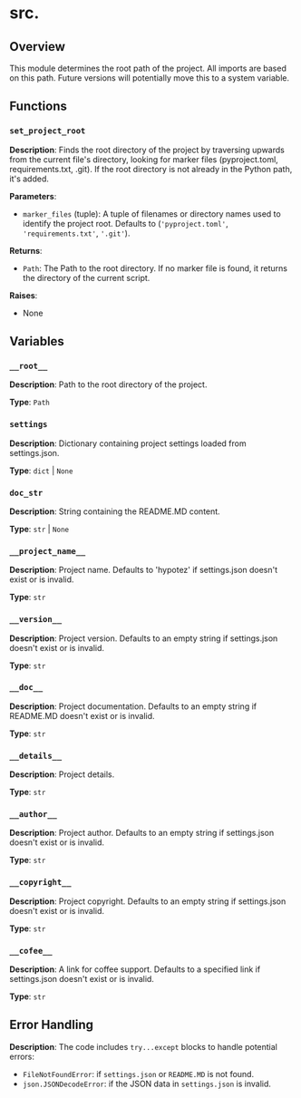 # src.<module>

## Overview

This module determines the root path of the project.  All imports are based on this path.  Future versions will potentially move this to a system variable.


## Functions

### `set_project_root`

**Description**: Finds the root directory of the project by traversing upwards from the current file's directory, looking for marker files (pyproject.toml, requirements.txt, .git).  If the root directory is not already in the Python path, it's added.

**Parameters**:

- `marker_files` (tuple): A tuple of filenames or directory names used to identify the project root.  Defaults to (`'pyproject.toml'`, `'requirements.txt'`, `'.git'`).


**Returns**:

- `Path`: The Path to the root directory. If no marker file is found, it returns the directory of the current script.


**Raises**:

- None


## Variables

### `__root__`

**Description**: Path to the root directory of the project.


**Type**: `Path`



### `settings`

**Description**: Dictionary containing project settings loaded from settings.json.


**Type**: `dict` | `None`


### `doc_str`

**Description**: String containing the README.MD content.


**Type**: `str` | `None`


### `__project_name__`

**Description**: Project name. Defaults to 'hypotez' if settings.json doesn't exist or is invalid.


**Type**: `str`


### `__version__`

**Description**: Project version. Defaults to an empty string if settings.json doesn't exist or is invalid.


**Type**: `str`


### `__doc__`

**Description**: Project documentation. Defaults to an empty string if README.MD doesn't exist or is invalid.


**Type**: `str`


### `__details__`

**Description**:  Project details.


**Type**: `str`



### `__author__`

**Description**: Project author. Defaults to an empty string if settings.json doesn't exist or is invalid.


**Type**: `str`



### `__copyright__`

**Description**: Project copyright. Defaults to an empty string if settings.json doesn't exist or is invalid.


**Type**: `str`


### `__cofee__`

**Description**:  A link for coffee support. Defaults to a specified link if settings.json doesn't exist or is invalid.


**Type**: `str`


## Error Handling

**Description**: The code includes `try...except` blocks to handle potential errors:


- `FileNotFoundError`: if `settings.json` or `README.MD` is not found.
- `json.JSONDecodeError`: if the JSON data in `settings.json` is invalid.